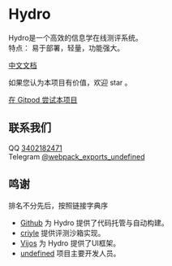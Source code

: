 # Hydro

Hydro是一个高效的信息学在线测评系统。  
特点： 易于部署，轻量，功能强大。  

[中文文档](docs/deploy.md)

如果您认为本项目有价值，欢迎 star 。  

[在 Gitpod 尝试本项目](https://gitpod.io/#https://github.com/hydro-dev/Hydro)  

## 联系我们

QQ [3402182471](https://wpa.qq.com/msgrd?v=3&uin=3402182471&site=qq&menu=yes)  
Telegram [@webpack_exports_undefined](https://t.me/webpack_exports_undefined)  

## 鸣谢

排名不分先后，按照链接字典序  

- [Github](https://github.com/) 为 Hydro 提供了代码托管与自动构建。  
- [criyle](https://github.com/criyle) 提供评测沙箱实现。  
- [Vijos](https://github.com/vijos/vj4) 为 Hydro 提供了UI框架。  
- [undefined](https://masnn.io:38443/) 项目主要开发人员。  

